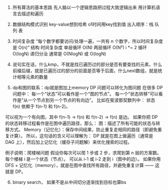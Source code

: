 1. 所有算法的基本思路
先人脑以一个逻辑思路把过程大致逻辑出来
用计算机语言去描述和遍历

2. 数据结构模式识别
key-value想到哈希 o1时间用key找到值
出入顺序：栈 队列 表

3. 时间复杂度
“每个数字都要访问/处理一遍，一共有 n 个数字，所以时间复杂度是 O(n)”
结构	时间复杂度
单层循环	O(N)
两层循环	O(N²)
i *= 2 循环	O(logN)
递归分治	通常是 O(NlogN) 或 O(logN)

4. 说句实在话，什么kmp，不就是找已遍历过的部分是否有要查找的元素，什么前缀后缀，就是已遍历过的部分的前面是否等于后面，什么next数组，就是统计相等元素的数量

5. dp和图的联系：dp就是图加上memory
 DP 问题可以转化为图问题
在很多 DP 问题中：
每一个“状态”可以看作是一个“图的节点”。
每一个“状态转移”可以看作是“从一个节点到另一个节点的有向边”。
比如在斐波那契数列中：
状态 f(n) 依赖于 f(n-1) 和 f(n-2)。

可以视为一个有向图，其中 f(n-1) -> f(n) 和 f(n-2) -> f(n) 是边。
如果你把 DP 的状态转移过程看作是在图中遍历路径，那么：
图：描述了所有可能的状态与转移方式。
Memory（记忆化）：保存中间结果，防止重复走相同的路径（即避免重复计算）。
所以，这句话的含义可以理解为：
DP 就是在图上做遍历（通常是 DAG 上），然后加上记忆化（缓存子问题解）来优化搜索的过程。

 例子说明：爬楼梯问题
假设你每次可以爬 1 步或 2 步，求爬到第 n 层的方案数。
每个楼梯 i 是一个状态（节点）。
可以从 i-1 或 i-2 走到 i（图中的边）。
如果你用 DFS + 记忆化（memory），就是在图中查找所有路径，并避免重复计算 —— 这就是 DP。

6. binary search， 如果不是从中间切分逐渐找到目标也算bs